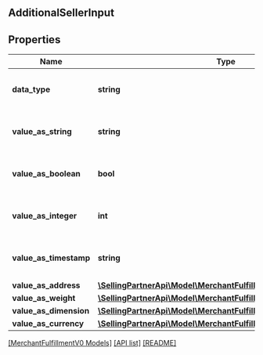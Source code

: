 ## AdditionalSellerInput

## Properties

Name | Type | Description | Notes
------------ | ------------- | ------------- | -------------
**data_type** | **string** | The data type of the additional information. | [optional]
**value_as_string** | **string** | The value when the data type is string. | [optional]
**value_as_boolean** | **bool** | The value when the data type is boolean. | [optional]
**value_as_integer** | **int** | The value when the data type is integer. | [optional]
**value_as_timestamp** | **string** | A timestamp in ISO 8601 format. | [optional]
**value_as_address** | [**\SellingPartnerApi\Model\MerchantFulfillmentV0\Address**](Address.md) |  | [optional]
**value_as_weight** | [**\SellingPartnerApi\Model\MerchantFulfillmentV0\Weight**](Weight.md) |  | [optional]
**value_as_dimension** | [**\SellingPartnerApi\Model\MerchantFulfillmentV0\Length**](Length.md) |  | [optional]
**value_as_currency** | [**\SellingPartnerApi\Model\MerchantFulfillmentV0\CurrencyAmount**](CurrencyAmount.md) |  | [optional]

[[MerchantFulfillmentV0 Models]](../) [[API list]](../../Api) [[README]](../../../README.md)
